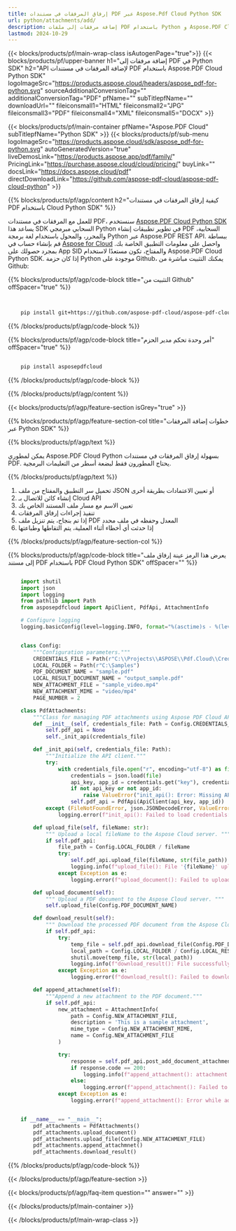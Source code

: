 ```yaml
---
title: إرفاق المرفقات في مستندات PDF عبر Aspose.Pdf Cloud Python SDK
url: python/attachments/add/
description: إضافة مرفقات إلى ملفات PDF باستخدام Python و Aspose.PDF Cloud SDK. تضمين المستندات والصور والمزيد.
lastmod: 2024-10-29
---
```


{{< blocks/products/pf/main-wrap-class isAutogenPage="true">}}
{{< blocks/products/pf/upper-banner h1="إضافة مرفقات إلى PDF في Python SDK" h2="API لإضافة المرفقات في مستندات PDF باستخدام Aspose.PDF Cloud Python SDK" logoImageSrc="https://products.aspose.cloud/headers/aspose_pdf-for-python.svg" sourceAdditionalConversionTag="" additionalConversionTag="PDF" pfName="" subTitlepfName="" downloadUrl="" fileiconsmall1="HTML" fileiconsmall2="JPG" fileiconsmall3="PDF" fileiconsmall4="XML" fileiconsmall5="DOCX" >}}

{{< blocks/products/pf/main-container pfName="Aspose.PDF Cloud" subTitlepfName="Python SDK" >}}
{{< blocks/products/pf/sub-menu logoImageSrc="https://products.aspose.cloud/sdk/aspose_pdf-for-python.svg"
autoGeneratedVersion="true"
liveDemosLink="https://products.aspose.app/pdf/family/" PricingLink="https://purchase.aspose.cloud/cloud/pricing/" buyLink="" docsLink="https://docs.aspose.cloud/pdf"  directDownloadLink="https://github.com/aspose-pdf-cloud/aspose-pdf-cloud-python" >}}

{{% blocks/products/pf/agp/content h2="كيفية إرفاق المرفقات في مستندات PDF باستخدام Cloud Python SDK" %}}

للعمل مع المرفقات في مستندات PDF، سنستخدم
[Aspose.PDF Cloud Python SDK](https://products.aspose.cloud/pdf/python/)
يساعد هذا SDK السحابي مبرمجي Python في تطوير تطبيقات إنشاء PDF السحابية، والمحرر، والمحول باستخدام لغة برمجة Python عبر Aspose.PDF REST API. ببساطة قم بإنشاء حساب في [Aspose for Cloud](https://dashboard.aspose.cloud/#/apps) واحصل على معلومات التطبيق الخاصة بك. بمجرد حصولك على App SID والمفتاح، تكون مستعدًا لاستخدام Aspose.PDF Cloud Python SDK. إذا كان حزمة Python موجودة على Github، يمكنك التثبيت مباشرة من Github:

{{% blocks/products/pf/agp/code-block title="التثبيت من Github" offSpacer="true" %}}

```bash

     
    pip install git+https://github.com/aspose-pdf-cloud/aspose-pdf-cloud-python.git


```

{{% /blocks/products/pf/agp/code-block %}}

{{% blocks/products/pf/agp/code-block title="أمر وحدة تحكم مدير الحزم" offSpacer="true" %}}

```bash
     
    pip install asposepdfcloud

```

{{% /blocks/products/pf/agp/code-block %}}

{{% /blocks/products/pf/agp/content %}}

{{< blocks/products/pf/agp/feature-section isGrey="true" >}}

{{% blocks/products/pf/agp/feature-section-col title="خطوات إضافة المرفقات عبر Python SDK" %}}

{{% blocks/products/pf/agp/text %}}

يمكن لمطوري Aspose.PDF Cloud Python بسهولة إرفاق المرفقات في مستندات PDF. يحتاج المطورون فقط لبضعة أسطر من التعليمات البرمجية.

{{% /blocks/products/pf/agp/text %}}

1. تحميل سر التطبيق والمفتاح من ملف JSON أو تعيين الاعتمادات بطريقة أخرى
1. إنشاء كائن للاتصال بـ Cloud API
1. تعيين الاسم مع مسار ملف المستند الخاص بك
1. تنفيذ إجراءات إرفاق المرفقات
1. إذا تم بنجاح، يتم تنزيل ملف PDF المعدل وحفظه في ملف محدد
1. إذا حدثت أي أخطاء أثناء العملية، يتم التقاطها وطباعتها

{{% /blocks/products/pf/agp/feature-section-col %}}

{{% blocks/products/pf/agp/code-block title="يعرض هذا الرمز عينة إرفاق ملف إلى مستند PDF باستخدام PDF Cloud Python SDK" offSpacer="" %}}

```python

    import shutil
    import json
    import logging
    from pathlib import Path
    from asposepdfcloud import ApiClient, PdfApi, AttachmentInfo

    # Configure logging
    logging.basicConfig(level=logging.INFO, format="%(asctime)s - %(levelname)s - %(message)s")


    class Config:
        """Configuration parameters."""
        CREDENTIALS_FILE = Path(r"C:\\Projects\\ASPOSE\\Pdf.Cloud\\Credentials\\credentials.json")
        LOCAL_FOLDER = Path(r"C:\Samples")
        PDF_DOCUMENT_NAME = "sample.pdf"
        LOCAL_RESULT_DOCUMENT_NAME = "output_sample.pdf"
        NEW_ATTACHMENT_FILE = "sample_video.mp4"
        NEW_ATTACHMENT_MIME = "video/mp4"
        PAGE_NUMBER = 2

    class PdfAttachments:
        """Class for managing PDF attachments using Aspose PDF Cloud API."""
        def __init__(self, credentials_file: Path = Config.CREDENTIALS_FILE):
            self.pdf_api = None
            self._init_api(credentials_file)

        def _init_api(self, credentials_file: Path):
            """Initialize the API client."""
            try:
                with credentials_file.open("r", encoding="utf-8") as file:
                    credentials = json.load(file)
                    api_key, app_id = credentials.get("key"), credentials.get("id")
                    if not api_key or not app_id:
                        raise ValueError("init_api(): Error: Missing API keys in the credentials file.")
                    self.pdf_api = PdfApi(ApiClient(api_key, app_id))
            except (FileNotFoundError, json.JSONDecodeError, ValueError) as e:
                logging.error(f"init_api(): Failed to load credentials: {e}")

        def upload_file(self, fileName: str):
            """ Upload a local fileName to the Aspose Cloud server. """
            if self.pdf_api:
                file_path = Config.LOCAL_FOLDER / fileName
                try:
                    self.pdf_api.upload_file(fileName, str(file_path))
                    logging.info(f"upload_file(): File '{fileName}' uploaded successfully.")
                except Exception as e:
                    logging.error(f"upload_document(): Failed to upload file: {e}")

        def upload_document(self):
            """ Upload a PDF document to the Aspose Cloud server. """
            self.upload_file(Config.PDF_DOCUMENT_NAME)

        def download_result(self):
            """ Download the processed PDF document from the Aspose Cloud server. """
            if self.pdf_api:
                try:
                    temp_file = self.pdf_api.download_file(Config.PDF_DOCUMENT_NAME)
                    local_path = Config.LOCAL_FOLDER / Config.LOCAL_RESULT_DOCUMENT_NAME
                    shutil.move(temp_file, str(local_path))
                    logging.info(f"download_result(): File successfully downloaded: {local_path}")
                except Exception as e:
                    logging.error(f"download_result(): Failed to download file: {e}")

        def append_attachmnet(self):
            """Append a new attachment to the PDF document."""
            if self.pdf_api:
                new_attachment = AttachmentInfo(
                    path = Config.NEW_ATTACHMENT_FILE,
                    description = 'This is a sample attachment',
                    mime_type = Config.NEW_ATTACHMENT_MIME,
                    name = Config.NEW_ATTACHMENT_FILE
                )

                try:
                    response = self.pdf_api.post_add_document_attachment(Config.PDF_DOCUMENT_NAME, new_attachment)
                    if response.code == 200:
                        logging.info(f"append_attachment(): attachment '{Config.NEW_ATTACHMENT_FILE}' added to the document '{Config.PDF_DOCUMENT_NAME}'.")
                    else:
                        logging.error(f"append_attachment(): Failed to add attachment to the document. Response code: {response.code}")
                except Exception as e:
                    logging.error(f"append_attachment(): Error while adding attachment: {e}")


    if __name__ == "__main__":
        pdf_attachments = PdfAttachments()
        pdf_attachments.upload_document()
        pdf_attachments.upload_file(Config.NEW_ATTACHMENT_FILE)
        pdf_attachments.append_attachmnet()
        pdf_attachments.download_result()
```

{{% /blocks/products/pf/agp/code-block %}}

{{< /blocks/products/pf/agp/feature-section >}}

{{< blocks/products/pf/agp/faq-item question="" answer="" >}}

{{< /blocks/products/pf/main-container >}}

{{< /blocks/products/pf/main-wrap-class >}}
